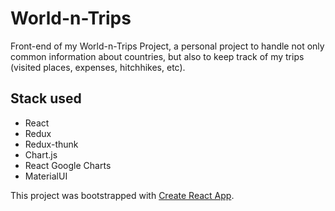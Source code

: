 # World-n-Trips

Front-end of my World-n-Trips Project, a personal project to handle not only common information about countries, but also to keep track of my trips (visited places, expenses, hitchhikes, etc).

## Stack used

- React
- Redux
- Redux-thunk
- Chart.js
- React Google Charts
- MaterialUI

This project was bootstrapped with [Create React App](https://github.com/facebookincubator/create-react-app).
